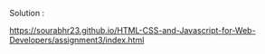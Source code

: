 Solution :

https://sourabhr23.github.io/HTML-CSS-and-Javascript-for-Web-Developers/assignment3/index.html
